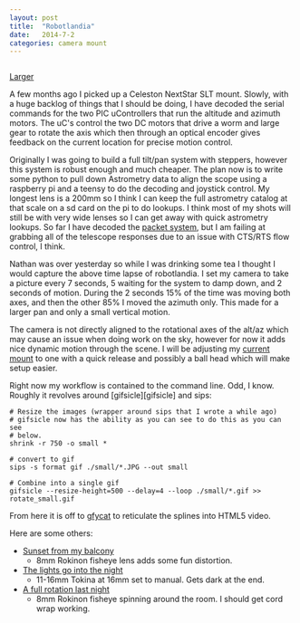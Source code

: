 ```yaml
---
layout: post
title:  "Robotlandia"
date:   2014-7-2
categories: camera mount
---
```

<script>
 (function(d, t) {
    var g = d.createElement(t),
        s = d.getElementsByTagName(t)[0];
    // g.src = 'http://assets.gfycat.com/js/gfyajax-0.517d.js'; // 
    g.src = '{{ site.baseurl }}/js/gfycat.js';  // paused version
    s.parentNode.insertBefore(g, s);
}(document, 'script'));
</script>
<img class="gfyitem" data-id="RemoteSneakyAkitainu" />

[Larger](http://www.gfycat.com/RipeDismalBunny#?speed=2)

A few months ago I picked up a Celeston NextStar SLT mount. Slowly, with 
a huge backlog of things that I should be doing, I have decoded the
serial commands for the two PIC uControllers that run the altitude and azimuth 
motors.  The uC's control the two DC motors that drive a worm and large 
gear to rotate the axis which then through an optical encoder gives feedback 
on the current location for precise motion control.  

Originally I was going to build a full tilt/pan system with steppers, however 
this system is robust enough and much cheaper.  The plan now is to write some
python to pull down Astrometry data to align the scope using a raspberry pi and
a teensy to do the decoding and joystick control.  My longest lens is a 200mm
so I think I can keep the full astrometry catalog at that scale on a sd card
on the pi to do lookups. I think most of my shots will still be with very wide
lenses so I can get away with quick astrometry lookups. So far I have decoded the 
[packet system][packet], but I am failing at grabbing all of the telescope 
responses due to an issue with CTS/RTS flow control, I think.

Nathan was over yesterday so while I was drinking some tea I thought I would 
capture the above time lapse of robotlandia.  I set my camera to take a picture
every 7 seconds, 5 waiting for the system to damp down, and 2 seconds of motion.
During the 2 seconds 15% of the time was moving both axes, and then the other 
85% I moved the azimuth only.  This made for a larger pan and only a small 
vertical motion.  

The camera is not directly aligned to the rotational axes of the alt/az which 
may cause an issue when doing work on the sky, however for now it adds nice 
dynamic motion through the scene.  I will be adjusting my [current mount][mount]
to one with a quick release and possibly a ball head which will make setup easier.

Right now my workflow is contained to the command line.  Odd, I know.  Roughly 
it revolves around [gifsicle][gifsicle] and sips:

    # Resize the images (wrapper around sips that I wrote a while ago)
    # gifsicle now has the ability as you can see to do this as you can see
    # below.
    shrink -r 750 -o small *
    
    # convert to gif
    sips -s format gif ./small/*.JPG --out small
    
    # Combine into a single gif
    gifsicle --resize-height=500 --delay=4 --loop ./small/*.gif >> rotate_small.gif

From here it is off to [gfycat][gfycat] to reticulate the splines into HTML5 video.

Here are some others:

  * [Sunset from my balcony][balcony]
    * 8mm Rokinon fisheye lens adds some fun distortion.
  * [The lights go into the night][lights]
    * 11-16mm Tokina at 16mm set to manual.  Gets dark at the end.
  * [A full rotation last night][rotation]
    * 8mm Rokinon fisheye spinning around the room.  I should get cord wrap working.

<!-- <img height="200" class="gfyitem" data-id="CircularActiveAustraliansilkyterrier" /> -->

[gfycat]:     https://www.gfycat.com/
[packet]:     https://github.com/ajmendez/graffito
[mount]:      https://www.flickr.com/photos/pxddn/14252117420/
[balcony]:    http://www.gfycat.com/ShockedFocusedCuckoo
[rotation]:   http://www.gfycat.com/IllustriousFairInvisiblerail
[room]:       http://www.gfycat.com/CircularActiveAustraliansilkyterrier
[lights]:     http://www.gfycat.com/ImpishSillyKookaburra



